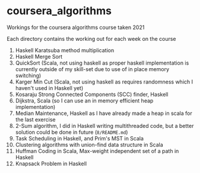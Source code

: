 # coursera_algorithms
Workings for the coursera algorithms course taken 2021

Each directory contains the working out for each week on the course

1. Haskell Karatsuba method multiplication
2. Haskell Merge Sort
3. QuickSort (Scala, not using haskell as proper haskell implementation is currently outside of my
	 skill-set due to use of in place memory switching)
4. Karger Min Cut (Scala, not using haskell as requires randomness which I haven't used in Haskell
	 yet)
5. Kosaraju Strong Connected Components (SCC) finder, Haskell
6. Dijkstra, Scala (so I can use an in memory efficient heap implementation)
7. Median Maintenance, Haskell as I have already made a heap in scala for the last exercise
8. 2-Sum algorithm, I did in Haskell writing multithreaded code, but a better solution could be done
	 in future (`8/README.md`)
9. Task Scheduling in Haskell, and Prim's MST in Scala
10. Clustering algorithms with union-find data structure in Scala
11. Huffman Coding in Scala, Max-weight independent set of a path in Haskell
12. Knapsack Problem in Haskell
